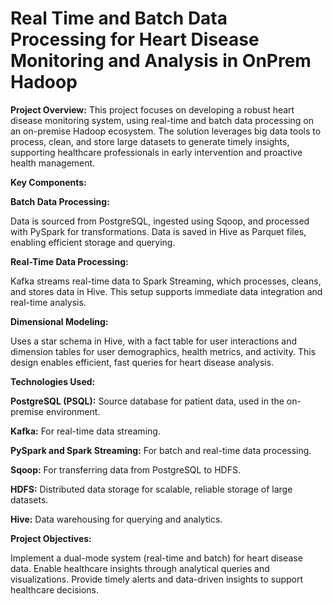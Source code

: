 # Real Time and Batch Data Processing for Heart Disease Monitoring and Analysis in OnPrem Hadoop

**Project Overview:** This project focuses on developing a robust heart disease monitoring system, using real-time and batch data processing on an on-premise Hadoop ecosystem. The solution leverages big data tools to process, clean, and store large datasets to generate timely insights, supporting healthcare professionals in early intervention and proactive health management.

**Key Components:**

**Batch Data Processing:**

Data is sourced from PostgreSQL, ingested using Sqoop, and processed with PySpark for transformations.
Data is saved in Hive as Parquet files, enabling efficient storage and querying.

**Real-Time Data Processing:**

Kafka streams real-time data to Spark Streaming, which processes, cleans, and stores data in Hive.
This setup supports immediate data integration and real-time analysis.

**Dimensional Modeling:**

Uses a star schema in Hive, with a fact table for user interactions and dimension tables for user demographics, health metrics, and activity.
This design enables efficient, fast queries for heart disease analysis.

**Technologies Used:**

**PostgreSQL (PSQL):** Source database for patient data, used in the on-premise environment.

**Kafka:** For real-time data streaming.

**PySpark and Spark Streaming:** For batch and real-time data processing.

**Sqoop:** For transferring data from PostgreSQL to HDFS.

**HDFS:** Distributed data storage for scalable, reliable storage of large datasets.

**Hive:** Data warehousing for querying and analytics.

**Project Objectives:**

Implement a dual-mode system (real-time and batch) for heart disease data.
Enable healthcare insights through analytical queries and visualizations.
Provide timely alerts and data-driven insights to support healthcare decisions.
